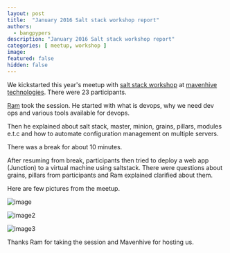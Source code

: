 ```yaml
---
layout: post
title:  "January 2016 Salt stack workshop report"
authors: 
  - bangpypers
description: "January 2016 Salt stack workshop report"
categories: [ meetup, workshop ]
image:
featured: false
hidden: false
---
```


We kickstarted this year's meetup with  [salt stack workshop](http://www.meetup.com/BangPypers/events/222071834/) at [mavenhive technologies](http://www.mavenhive.in/). There were 23 participants.


[Ram](https://gitlab.com/voidspacexyz/) took the session. He started with what is devops, why we need dev ops and various  tools available for devops.


Then he explained about salt stack, master, minion, grains, pillars, modules e.t.c and how to automate configuration management on multiple servers.


There was a break for about 10 minutes.


After resuming from break, participants then tried to deploy a web app (Junction) to a virtual machine using saltstack. There were questions about grains, pillars from participants and Ram explained clarified about them.


Here are few pictures from the meetup.

![image](http://photos2.meetupstatic.com/photos/event/3/c/c/6/highres_446355558.jpeg)

![image2](http://photos3.meetupstatic.com/photos/event/3/c/d/4/highres_446355572.jpeg)

![image3](http://photos3.meetupstatic.com/photos/event/3/c/d/6/highres_446355574.jpeg)

Thanks Ram for taking the session and Mavenhive for hosting us.

